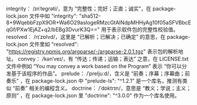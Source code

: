 integrity： /ɪnˈteɡrəti/，意为 “完整性；完好；正直；诚实”，在 package-lock.json 文件中如 "integrity": "sha512-8+9WqebbFzpX9OR+Wa6O29asIogeRMzcGtAINdpMHHyAg10f05aSFVBbcEqGf/PXw1EjAZ+q2/bEBg3DvurK3Q==" 用于表示软件包的完整性校验值。
resolved： /rɪˈzɒlvd/，这里是 “已解析；已解决；已确定” 的意思，在 package-lock.json 文件里如 "resolved": "https://registry.npmjs.org/argparse/-/argparse-2.0.1.tgz" 表示包的解析地址。
convey： /kənˈveɪ/，有 “传达；传递；运输；表达” 之意，在 LICENSE.txt 文件中例如 “You may convey a work based on the Program” 表示 “你可以分发基于该程序的作品”。
prelude： /ˈpreljuːd/，含义是 “前奏；序幕；序幕曲；前奏乐” ，在 package-lock.json 中 "prelude-ls": "^1.2.1" 是一个库名，推测有类似 “前奏” 相关的编程含义。
doctrine： /ˈdɒktrɪn/，意思是 “教义；学说；主义；原则” ，在 package-lock.json 里 "doctrine": "^3.0.0" 作为一个库名使用。